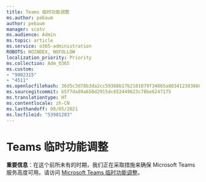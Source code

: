 ```yaml
---
title: Teams 临时功能调整
ms.author: pebaum
author: pebaum
manager: scotv
ms.audience: Admin
ms.topic: article
ms.service: o365-administration
ROBOTS: NOINDEX, NOFOLLOW
localization_priority: Priority
ms.collection: Adm_O365
ms.custom:
- "9002315"
- "4511"
ms.openlocfilehash: 36d5c3d78b3da2cc59368b17b2101079f34865a80341238386041446fb972abe
ms.sourcegitcommit: b5f7da89a650d2915dc652449623c78be6247175
ms.translationtype: HT
ms.contentlocale: zh-CN
ms.lasthandoff: 08/05/2021
ms.locfileid: "53981283"
---
```

# <a name="teams-temporary-feature-adjustments"></a>Teams 临时功能调整

**重要信息**：在这个前所未有的时期，我们正在采取措施来确保 Microsoft Teams 服务高度可用。请访问 [Microsoft Teams 临时功能调整](https://admin.microsoft.com/Adminportal/Home?source=applauncher#MessageCenter?id=MC206581)。
